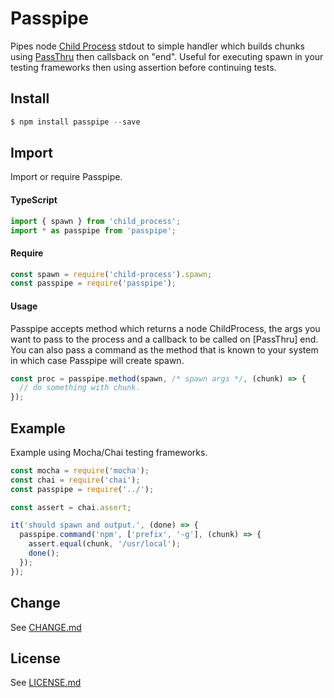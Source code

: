 # Passpipe

Pipes node [Child Process](https://nodejs.org/api/child_process.html) stdout to simple handler which builds chunks using [PassThru](https://nodejs.org/api/stream.html#stream_class_stream_passthrough) then callsback on "end". Useful for executing spawn in your testing frameworks then using assertion before continuing tests.

## Install

```js
$ npm install passpipe --save
```

## Import

Import or require Passpipe.

#### TypeScript

```ts
import { spawn } from 'child_process';
import * as passpipe from 'passpipe';
```

#### Require

```js
const spawn = require('child-process').spawn;
const passpipe = require('passpipe');
```

#### Usage

Passpipe accepts method which returns a node ChildProcess, the args you want to pass to the process and a callback to be called on [PassThru] end. You can also pass a command as the method that is known to your system in which case Passpipe will create spawn.

```ts
const proc = passpipe.method(spawn, /* spawn args */, (chunk) => {
  // do something with chunk.
});
```

## Example

Example using Mocha/Chai testing frameworks.

```js
const mocha = require('mocha');
const chai = require('chai');
const passpipe = require('../');

const assert = chai.assert;

it('should spawn and output.', (done) => {
  passpipe.command('npm', ['prefix', '-g'], (chunk) => {
    assert.equal(chunk, '/usr/local');
    done();
  });
});
```

## Change

See [CHANGE.md](CHANGE.md)

## License

See [LICENSE.md](LICENSE.md)